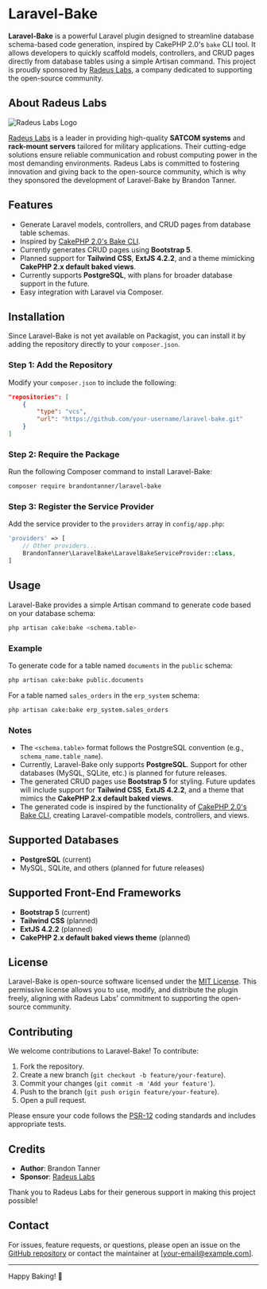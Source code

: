 # Laravel-Bake

**Laravel-Bake** is a powerful Laravel plugin designed to streamline database schema-based code generation, inspired by CakePHP 2.0's `bake` CLI tool. It allows developers to quickly scaffold models, controllers, and CRUD pages directly from database tables using a simple Artisan command. This project is proudly sponsored by [Radeus Labs](https://radeuslabs.com), a company dedicated to supporting the open-source community.

## About Radeus Labs

![Radeus Labs Logo](https://radeuslabs.com/wp-content/uploads/2025/01/logo-radeus-labs-1.jpg)

[Radeus Labs](https://radeuslabs.com) is a leader in providing high-quality **SATCOM systems** and **rack-mount servers** tailored for military applications. Their cutting-edge solutions ensure reliable communication and robust computing power in the most demanding environments. Radeus Labs is committed to fostering innovation and giving back to the open-source community, which is why they sponsored the development of Laravel-Bake by Brandon Tanner.

## Features

- Generate Laravel models, controllers, and CRUD pages from database table schemas.
- Inspired by [CakePHP 2.0's Bake CLI](https://book.cakephp.org/2/en/console-and-shells/code-generation-with-bake.html).
- Currently generates CRUD pages using **Bootstrap 5**.
- Planned support for **Tailwind CSS**, **ExtJS 4.2.2**, and a theme mimicking **CakePHP 2.x default baked views**.
- Currently supports **PostgreSQL**, with plans for broader database support in the future.
- Easy integration with Laravel via Composer.

## Installation

Since Laravel-Bake is not yet available on Packagist, you can install it by adding the repository directly to your `composer.json`.

### Step 1: Add the Repository

Modify your `composer.json` to include the following:

```json
"repositories": [
    {
        "type": "vcs",
        "url": "https://github.com/your-username/laravel-bake.git"
    }
]
```

### Step 2: Require the Package

Run the following Composer command to install Laravel-Bake:

```bash
composer require brandontanner/laravel-bake
```

### Step 3: Register the Service Provider

Add the service provider to the `providers` array in `config/app.php`:

```php
'providers' => [
    // Other providers...
    BrandonTanner\LaravelBake\LaravelBakeServiceProvider::class,
]
```

## Usage

Laravel-Bake provides a simple Artisan command to generate code based on your database schema:

```bash
php artisan cake:bake <schema.table>
```

### Example

To generate code for a table named `documents` in the `public` schema:

```bash
php artisan cake:bake public.documents
```

For a table named `sales_orders` in the `erp_system` schema:

```bash
php artisan cake:bake erp_system.sales_orders
```

### Notes

- The `<schema.table>` format follows the PostgreSQL convention (e.g., `schema_name.table_name`).
- Currently, Laravel-Bake only supports **PostgreSQL**. Support for other databases (MySQL, SQLite, etc.) is planned for future releases.
- The generated CRUD pages use **Bootstrap 5** for styling. Future updates will include support for **Tailwind CSS**, **ExtJS 4.2.2**, and a theme that mimics the **CakePHP 2.x default baked views**.
- The generated code is inspired by the functionality of [CakePHP 2.0's Bake CLI](https://book.cakephp.org/2/en/console-and-shells/code-generation-with-bake.html), creating Laravel-compatible models, controllers, and views.

## Supported Databases

- **PostgreSQL** (current)
- MySQL, SQLite, and others (planned for future releases)

## Supported Front-End Frameworks

- **Bootstrap 5** (current)
- **Tailwind CSS** (planned)
- **ExtJS 4.2.2** (planned)
- **CakePHP 2.x default baked views theme** (planned)

## License

Laravel-Bake is open-source software licensed under the [MIT License](LICENSE). This permissive license allows you to use, modify, and distribute the plugin freely, aligning with Radeus Labs' commitment to supporting the open-source community.

## Contributing

We welcome contributions to Laravel-Bake! To contribute:

1. Fork the repository.
2. Create a new branch (`git checkout -b feature/your-feature`).
3. Commit your changes (`git commit -m 'Add your feature'`).
4. Push to the branch (`git push origin feature/your-feature`).
5. Open a pull request.

Please ensure your code follows the [PSR-12](https://www.php-fig.org/psr/psr-12/) coding standards and includes appropriate tests.

## Credits

- **Author**: Brandon Tanner
- **Sponsor**: [Radeus Labs](https://radeuslabs.com)

Thank you to Radeus Labs for their generous support in making this project possible!

## Contact

For issues, feature requests, or questions, please open an issue on the [GitHub repository](https://github.com/your-username/laravel-bake) or contact the maintainer at [your-email@example.com].

---
Happy Baking! 🍰
